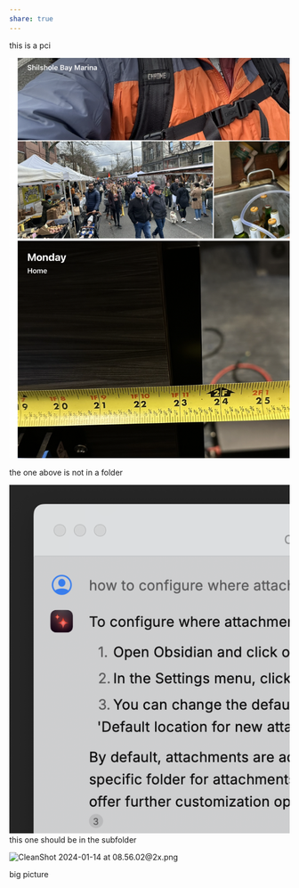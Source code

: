 ```yaml
---
share: true
---
```




this is a pci

![50](./CleanShot%202024-01-14%20at%2008.31.50@2x.png)

the one above is not in a folder

![25](./attachments/CleanShot%202024-01-14%20at%2008.32.23@2x.png)
this one should be in the subfolder


![CleanShot 2024-01-14 at 08.56.02@2x.png](./attachments/CleanShot%202024-01-14%20at%2008.56.02@2x.png)

big picture